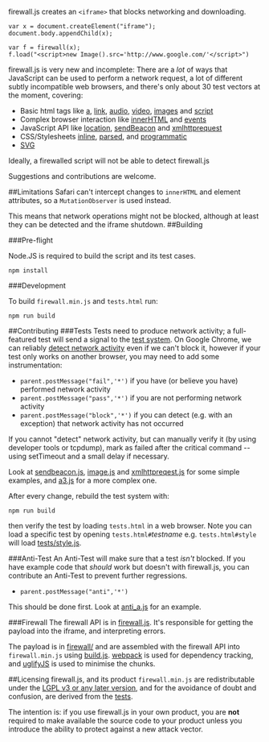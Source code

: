 firewall.js creates an `<iframe>` that blocks networking and downloading.

    var x = document.createElement("iframe");
    document.body.appendChild(x);
 
    var f = firewall(x);
    f.load("<script>new Image().src='http://www.google.com/'</script>")

firewall.js is very new and incomplete: There are a *lot* of ways that JavaScript can be used to perform
a network request, a lot of different subtly incompatible web browsers, and there's only about 30 test vectors at the moment,
covering:

* Basic html tags like [a](tests/a.js), [link](tests/link.js), [audio](tests/audio.js), [video](tests/video.js), [images](tests/image.js) and [script](tests/script.js)
* Complex browser interaction like [innerHTML](tests/innerhtml.js) and [events](tests/a2.js)
* JavaScript API like [location](tests/location.js), [sendBeacon](tests/sendbeacon.js) and [xmlhttprequest](tests/xmlhttprequest.js)
* CSS/Stylesheets [inline](tests/style6.js), [parsed](tests/style4.js), and [programmatic](tests/style5.js)
* [SVG](tests/svg.js)

Ideally, a firewalled script will not be able to detect firewall.js

Suggestions and contributions are welcome.

##Limitations
Safari can't intercept changes to `innerHTML` and element attributes, so a `MutationObserver` is used instead.

This means that network operations might not be blocked, although at least they can be detected and the iframe
shutdown.
##Building

###Pre-flight

Node.JS is required to build the script and its test cases.

    npm install

###Development

To build `firewall.min.js` and `tests.html` run:

    npm run build

##Contributing
###Tests
Tests need to produce network activity; a full-featured test will send a signal to the [test system](tests.src.html).
On Google Chrome, we can reliably [detect network activity](firewall/poll.js) even if we can't block it, however
if your test only works on another browser, you may need to add some instrumentation:

* `parent.postMessage("fail",'*')` if you have (or believe you have) performed network activity
* `parent.postMessage("pass",'*')` if you are not performing network activity
* `parent.postMessage("block",'*')` if you can detect (e.g. with an exception) that network activity has not occurred

If you cannot "detect" network activity, but can manually verify it (by using developer tools or tcpdump), mark as
failed after the critical command -- using setTimeout and a small delay if necessary.

Look at [sendbeacon.js](tests/sendbeacon.js), [image.js](tests/image.js) and [xmlhttpreqest.js](tests/xmlhttprequest.js)
for some simple examples, and [a3.js](tests/a3.js) for a more complex one.

After every change, rebuild the test system with:

    npm run build

then verify the test by loading `tests.html` in a web browser. Note you can load a specific test by opening `tests.html#`*testname* e.g. `tests.html#style` will load [tests/style.js](tests/style.js).

###Anti-Test
An Anti-Test will make sure that a test *isn't* blocked. If you have example code that *should* work but doesn't with
firewall.js, you can contribute an Anti-Test to prevent further regressions.

* `parent.postMessage("anti",'*')`

This should be done first. Look at [anti\_a.js](tests/anti_a.js) for an example.

###Firewall
The firewall API is in [firewall.js](firewall.js). It's responsible for getting the payload into the iframe, and interpreting errors.

The payload is in [firewall/](firewall/) and are assembled with the firewall API into `firewall.min.js` using [build.js](build.js).
[webpack](https://webpack.github.io/) is used for dependency tracking, and [uglifyJS](https://www.npmjs.com/package/uglify-js) is used
to minimise the chunks.

##Licensing
firewall.js, and its product `firewall.min.js` are redistributable under the [LGPL v3 or any later version](http://www.gnu.org/licenses/lgpl.en.html), and for the avoidance of doubt and confusion, are derived from the [tests](tests/).

The intention is: if you use firewall.js in your own product, you are **not** required to make available the source code to your product unless you introduce the ability to protect against a new attack vector.

